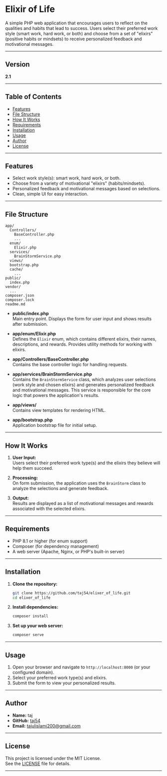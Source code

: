 # Elixir of Life

A simple PHP web application that encourages users to reflect on the qualities and habits that lead to success. Users select their preferred work style (smart work, hard work, or both) and choose from a set of "elixirs" (positive habits or mindsets) to receive personalized feedback and motivational messages.

---

## Version

**2.1**

---

## Table of Contents

- [Features](#features)
- [File Structure](#file-structure)
- [How It Works](#how-it-works)
- [Requirements](#requirements)
- [Installation](#installation)
- [Usage](#usage)
- [Author](#author)
- [License](#license)

---

## Features

- Select work style(s): smart work, hard work, or both.
- Choose from a variety of motivational "elixirs" (habits/mindsets).
- Personalized feedback and motivational messages based on selections.
- Clean, simple UI for easy interaction.

---

## File Structure

```
app/
  Controllers/
    BaseController.php
    ...
  enum/
    Elixir.php
  services/
    BrainStormService.php
  views/
  bootstrap.php
  cache/
    ...
public/
  index.php
vendor/
  ...
composer.json
composer.lock
readme.md
```

- **public/index.php**  
  Main entry point. Displays the form for user input and shows results after submission.

- **app/enum/Elixir.php**  
  Defines the `Elixir` enum, which contains different elixirs, their names, descriptions, and rewards. Provides utility methods for working with elixirs.

- **app/Controllers/BaseController.php**  
  Contains the base controller logic for handling requests.

- **app/services/BrainStormService.php**  
  Contains the `BrainStormService` class, which analyzes user selections (work style and chosen elixirs) and generates personalized feedback and motivational messages. This service is responsible for the core logic that powers the application's results.

- **app/views/**  
  Contains view templates for rendering HTML.

- **app/bootstrap.php**  
  Application bootstrap file for initial setup.

---

## How It Works

1. **User Input:**  
   Users select their preferred work type(s) and the elixirs they believe will help them succeed.

2. **Processing:**  
   On form submission, the application uses the `BrainStorm` class to analyze the selections and generate feedback.

3. **Output:**  
   Results are displayed as a list of motivational messages and rewards associated with the selected elixirs.

---

## Requirements

- PHP 8.1 or higher (for enum support)
- Composer (for dependency management)
- A web server (Apache, Nginx, or PHP's built-in server)

---

## Installation

1. **Clone the repository:**
   ```sh
   git clone https://github.com/taj54/elixer_of_life.git
   cd elixer_of_life
   ```

2. **Install dependencies:**
   ```sh
   composer install
   ```

3. **Set up your web server:**
     ```sh
    composer serve
     ```

---

## Usage

1. Open your browser and navigate to `http://localhost:8000` (or your configured domain).
2. Select your preferred work type(s) and elixirs.
3. Submit the form to view your personalized results.

---

## Author

- **Name:** taj
- **GitHub:** [taj54](https://github.com/taj54)
- **Email:** tajulislamj200@gmail.com

---

## License

This project is licensed under the MIT License.  
See the [LICENSE](LICENSE) file for details.

---
